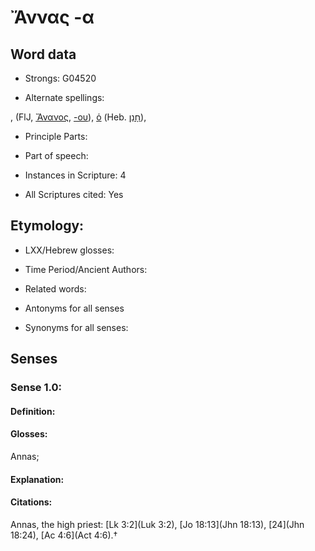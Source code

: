 # Ἄννας -α

<!-- Status: S2=NeedsEdits -->
<!-- Lexica used for edits:   -->

## Word data

* Strongs: G04520

* Alternate spellings:

,  (FlJ, [Ἄνανος](), [-ου]()), [ὁ]() (Heb. [חָנַן](//en-uhl/H2603)),

* Principle Parts: 


* Part of speech: 


* Instances in Scripture: 4

* All Scriptures cited: Yes

## Etymology: 


* LXX/Hebrew glosses: 


* Time Period/Ancient Authors: 


* Related words: 

* Antonyms for all senses

* Synonyms for all senses: 


## Senses 


### Sense  1.0: 

#### Definition: 

#### Glosses: 

Annas; 

#### Explanation: 


#### Citations: 

Annas, the high priest: [Lk 3:2](Luk 3:2), [Jo 18:13](Jhn 18:13), [24](Jhn 18:24), [Ac 4:6](Act 4:6).†
